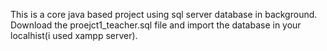 This is a core java based project using sql server database in background.
Download the proejct1_teacher.sql file and import the database in your localhist(i used xampp server).
